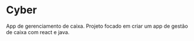 # Cyber
App de gerenciamento de caixa. Projeto focado em criar um app de gestão de caixa com react e java.
